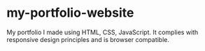 # my-portfolio-website
My portfolio I made using HTML, CSS, JavaScript. It complies with responsive design principles and is browser compatible.
